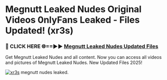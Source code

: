 # Megnutt Leaked Nudes Original Videos 0nlyFans Leaked - Files Updated! (xr3s)

<h3>🔴 CLICK HERE 🌐==►► <a href="https://tinyurl.com/yc6ubb5a" rel="nofollow">Megnutt Leaked Nudes Updated Files</a></h3>

Get Megnutt Leaked Nudes and all content. Now you can access all videos and pictures of Megnutt Leaked Nudes. New Updated Files 2025!

[![xr3s](https://i.imgur.com/7eu0CRL.gif)](https://tinyurl.com/yc6ubb5a)
megnutt nudes leaked.